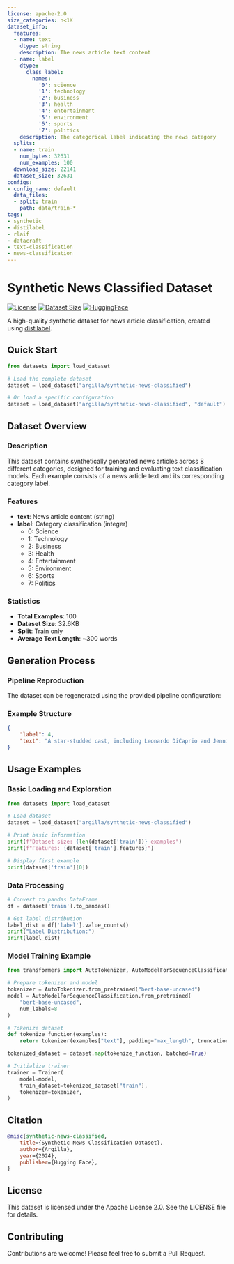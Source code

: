 ```yaml
---
license: apache-2.0
size_categories: n<1K
dataset_info:
  features:
  - name: text
    dtype: string
    description: The news article text content
  - name: label
    dtype:
      class_label:
        names:
          '0': science
          '1': technology
          '2': business
          '3': health
          '4': entertainment
          '5': environment
          '6': sports
          '7': politics
    description: The categorical label indicating the news category
  splits:
  - name: train
    num_bytes: 32631
    num_examples: 100
  download_size: 22141
  dataset_size: 32631
configs:
- config_name: default
  data_files:
  - split: train
    path: data/train-*
tags:
- synthetic
- distilabel
- rlaif
- datacraft
- text-classification
- news-classification
---
```


# Synthetic News Classified Dataset

[![License](https://img.shields.io/badge/License-Apache%202.0-blue.svg)](https://opensource.org/licenses/Apache-2.0)
[![Dataset Size](https://img.shields.io/badge/Size-32.6KB-green.svg)]()
[![HuggingFace](https://img.shields.io/badge/🤗%20Hugging%20Face-Datasets-yellow)](https://huggingface.co/datasets/argilla/synthetic-news-classified)

A high-quality synthetic dataset for news article classification, created using [distilabel](https://distilabel.argilla.io/).

## Quick Start

```python
from datasets import load_dataset

# Load the complete dataset
dataset = load_dataset("argilla/synthetic-news-classified")

# Or load a specific configuration
dataset = load_dataset("argilla/synthetic-news-classified", "default")
```

## Dataset Overview

### Description
This dataset contains synthetically generated news articles across 8 different categories, designed for training and evaluating text classification models. Each example consists of a news article text and its corresponding category label.

### Features
- **text**: News article content (string)
- **label**: Category classification (integer)
  - 0: Science
  - 1: Technology
  - 2: Business
  - 3: Health
  - 4: Entertainment
  - 5: Environment
  - 6: Sports
  - 7: Politics

### Statistics
- **Total Examples**: 100
- **Dataset Size**: 32.6KB
- **Split**: Train only
- **Average Text Length**: ~300 words

## Generation Process

### Pipeline Reproduction
The dataset can be regenerated using the provided pipeline configuration:

### Example Structure

```json
{
    "label": 4,
    "text": "A star-studded cast, including Leonardo DiCaprio and Jennifer Lawrence, has been announced for the upcoming biographical drama film about the life of the famous musician, Elvis Presley. The movie, directed by Baz Luhrmann, is set to release in summer 2024 and promises to be a musical spectacle."
}
```

## Usage Examples

### Basic Loading and Exploration
```python
from datasets import load_dataset

# Load dataset
dataset = load_dataset("argilla/synthetic-news-classified")

# Print basic information
print(f"Dataset size: {len(dataset['train'])} examples")
print(f"Features: {dataset['train'].features}")

# Display first example
print(dataset['train'][0])
```

### Data Processing
```python
# Convert to pandas DataFrame
df = dataset['train'].to_pandas()

# Get label distribution
label_dist = df['label'].value_counts()
print("Label Distribution:")
print(label_dist)
```

### Model Training Example
```python
from transformers import AutoTokenizer, AutoModelForSequenceClassification, Trainer

# Prepare tokenizer and model
tokenizer = AutoTokenizer.from_pretrained("bert-base-uncased")
model = AutoModelForSequenceClassification.from_pretrained(
    "bert-base-uncased", 
    num_labels=8
)

# Tokenize dataset
def tokenize_function(examples):
    return tokenizer(examples["text"], padding="max_length", truncation=True)

tokenized_dataset = dataset.map(tokenize_function, batched=True)

# Initialize trainer
trainer = Trainer(
    model=model,
    train_dataset=tokenized_dataset["train"],
    tokenizer=tokenizer,
)
```

## Citation

```bibtex
@misc{synthetic-news-classified,
    title={Synthetic News Classification Dataset},
    author={Argilla},
    year={2024},
    publisher={Hugging Face},
}
```

## License
This dataset is licensed under the Apache License 2.0. See the LICENSE file for details.

## Contributing
Contributions are welcome! Please feel free to submit a Pull Request.



